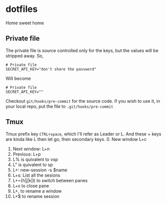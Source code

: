 # dotfiles
Home sweet home


## Private file
The private file is source controlled only for the keys, but the values will be stripped away. So, 
```
# Private file
SECRET_API_KEY="don't share the password"
```

Will become 
```
# Private file
SECRET_API_KEY=""
```
Checkout `git/hooks/pre-commit` for the source code. If you wish to use it, in your local repo, put the file to 
`.git/hooks/pre-commit`

## Tmux
Tmux prefix key `CTRL+space`, which I'll refer as Leader or L. And these + keys are kinda like L then let go, then secondary keys.
0. New window L+c
1. Next window: L+n
2. Previous: L+p
3. L% is quivalent to vsp
4. L" is quivalent to sp
5. L+: new-session -s $name
6. L+s: List all the sesions
7. L+~(h|j|k|l) to switch between panes
8. L+x to close pane
9. L+, to rename a window
10. L+$ to rename session
